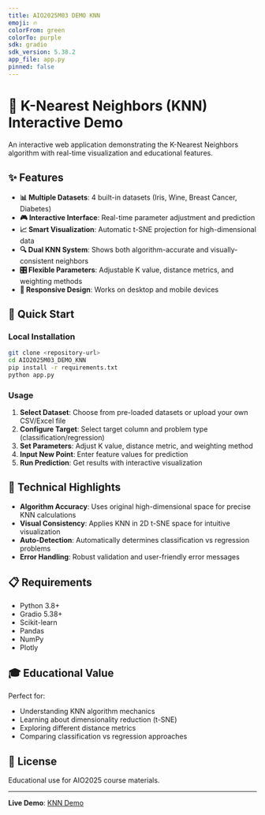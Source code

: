 ```yaml
---
title: AIO2025M03 DEMO KNN
emoji: 🔥
colorFrom: green
colorTo: purple
sdk: gradio
sdk_version: 5.38.2
app_file: app.py
pinned: false
---
```


# 🎯 K-Nearest Neighbors (KNN) Interactive Demo

An interactive web application demonstrating the K-Nearest Neighbors algorithm with real-time visualization and educational features.

## ✨ Features

- **📊 Multiple Datasets**: 4 built-in datasets (Iris, Wine, Breast Cancer, Diabetes)
- **🎮 Interactive Interface**: Real-time parameter adjustment and prediction
- **📈 Smart Visualization**: Automatic t-SNE projection for high-dimensional data
- **🔍 Dual KNN System**: Shows both algorithm-accurate and visually-consistent neighbors
- **🎛️ Flexible Parameters**: Adjustable K value, distance metrics, and weighting methods
- **📱 Responsive Design**: Works on desktop and mobile devices

## 🚀 Quick Start

### Local Installation
```bash
git clone <repository-url>
cd AIO2025M03_DEMO_KNN
pip install -r requirements.txt
python app.py
```

### Usage
1. **Select Dataset**: Choose from pre-loaded datasets or upload your own CSV/Excel file
2. **Configure Target**: Select target column and problem type (classification/regression)
3. **Set Parameters**: Adjust K value, distance metric, and weighting method
4. **Input New Point**: Enter feature values for prediction
5. **Run Prediction**: Get results with interactive visualization

## 🧠 Technical Highlights

- **Algorithm Accuracy**: Uses original high-dimensional space for precise KNN calculations
- **Visual Consistency**: Applies KNN in 2D t-SNE space for intuitive visualization
- **Auto-Detection**: Automatically determines classification vs regression problems
- **Error Handling**: Robust validation and user-friendly error messages

## 📋 Requirements

- Python 3.8+
- Gradio 5.38+
- Scikit-learn
- Pandas
- NumPy
- Plotly

## 🎓 Educational Value

Perfect for:
- Understanding KNN algorithm mechanics
- Learning about dimensionality reduction (t-SNE)
- Exploring different distance metrics
- Comparing classification vs regression approaches

## 📄 License

Educational use for AIO2025 course materials.

---

**Live Demo**: [KNN Demo](https://huggingface.co/spaces/VLAI-AIVN/AIO2025M03_DEMO_KNN)
